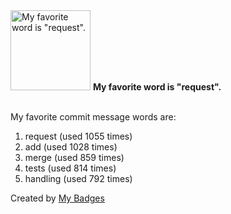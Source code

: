 <img src="https://my-badges.github.io/my-badges/favorite-word.png" alt="My favorite word is &quot;request&quot;." title="My favorite word is &quot;request&quot;." width="128">
<strong>My favorite word is &quot;request&quot;.</strong>
<br><br>

My favorite commit message words are:

1. request (used 1055 times)
2. add (used 1028 times)
3. merge (used 859 times)
4. tests (used 814 times)
5. handling (used 792 times)


Created by <a href="https://github.com/my-badges/my-badges">My Badges</a>